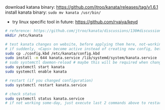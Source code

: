 download katana binary: https://github.com/jtroo/kanata/releases/tag/v1.6.1
install kanata binary: `sudo mv kanata /usr/bin/`

- try linux specific tool in future: https://github.com/rvaiya/keyd

```bash
# reference: https://github.com/jtroo/kanata/discussions/130#discussioncomment-9970020
mkdir /etc/kanata

# test kanata changes on website, before applying them here, not-working of important keys like `Enter` will be hard to fix
# if suddenly, <Caps> become active instead of creating new config, better to just: stop kanata -> <Caps> -> start kanata
sudo cp ./config.kbd /etc/kanata/config.kbd
sudo install -m 644 kanata.service /lib/systemd/system/kanata.service
# sudo systemctl daemon-reload # maybe this will be required when changing the service file
sudo systemctl start kanata
sudo systemctl enable kanata

# restart (if you changed configuration)
sudo systemctl restart kanata.service

# check status
sudo systemctl status kanata.service
# if not working some-day, just execute last 2 commands above to restart kanata
```
